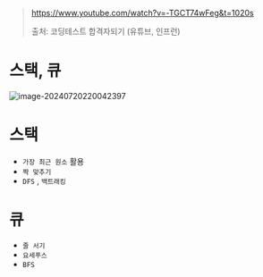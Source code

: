 > https://www.youtube.com/watch?v=-TGCT74wFeg&t=1020s
>
> 출처: 코딩테스트 합격자되기 (유튜브, 인프런)

# 스택, 큐

![image-20240720220042397](C:\Users\eh\AppData\Roaming\Typora\typora-user-images\image-20240720220042397.png)

# 스택

- `가장 최근 원소` 활용
- `짝 맞추기`
- `DFS` , `백트래킹`

# 큐

- `줄 서기`
- `요세푸스`
- `BFS`